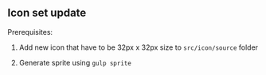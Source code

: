 Icon set update
---------------

Prerequisites:

1. Add new icon that have to be 32px x 32px size to `src/icon/source` folder

2. Generate sprite using `gulp sprite`